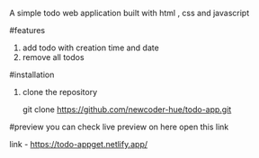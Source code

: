 A simple todo web application built with html , css and javascript


#features
1. add todo with creation time and date
2. remove all todos


#installation
1. clone the repository

   git clone  https://github.com/newcoder-hue/todo-app.git


#preview
    you can check live preview on here open this link

link - https://todo-appget.netlify.app/

